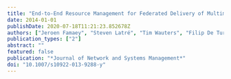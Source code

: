 ```yaml
---
title: "End-to-End Resource Management for Federated Delivery of Multimedia Services"
date: 2014-01-01
publishDate: 2020-07-18T11:21:23.852678Z
authors: ["Jeroen Famaey", "Steven Latré", "Tim Wauters", "Filip De Turck"]
publication_types: ["2"]
abstract: ""
featured: false
publication: "*Journal of Network and Systems Management*"
doi: "10.1007/s10922-013-9288-y"
---
```


